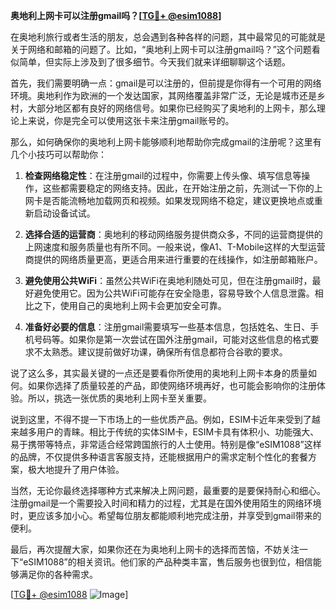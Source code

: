 **奥地利上网卡可以注册gmail吗？[[TG💪+ @esim1088](https://t.me/s/esim1088)]**

在奥地利旅行或者生活的朋友，总会遇到各种各样的问题，其中最常见的可能就是关于网络和邮箱的问题了。比如，“奥地利上网卡可以注册gmail吗？”这个问题看似简单，但实际上涉及到了很多细节。今天我们就来详细聊聊这个话题。

首先，我们需要明确一点：gmail是可以注册的，但前提是你得有一个可用的网络环境。奥地利作为欧洲的一个发达国家，其网络覆盖非常广泛，无论是城市还是乡村，大部分地区都有良好的网络信号。如果你已经购买了奥地利的上网卡，那么理论上来说，你是完全可以使用这张卡来注册gmail账号的。

那么，如何确保你的奥地利上网卡能够顺利地帮助你完成gmail的注册呢？这里有几个小技巧可以帮助你：

1. **检查网络稳定性**：在注册gmail的过程中，你需要上传头像、填写信息等操作，这些都需要稳定的网络支持。因此，在开始注册之前，先测试一下你的上网卡是否能流畅地加载网页和视频。如果发现网络不稳定，建议更换地点或重新启动设备试试。

2. **选择合适的运营商**：奥地利的移动网络服务提供商众多，不同的运营商提供的上网速度和服务质量也有所不同。一般来说，像A1、T-Mobile这样的大型运营商提供的网络质量更高，更适合用来进行重要的在线操作，如注册邮箱账户。

3. **避免使用公共WiFi**：虽然公共WiFi在奥地利随处可见，但在注册gmail时，最好避免使用它。因为公共WiFi可能存在安全隐患，容易导致个人信息泄露。相比之下，使用自己的奥地利上网卡会更加安全可靠。

4. **准备好必要的信息**：注册gmail需要填写一些基本信息，包括姓名、生日、手机号码等。如果你是第一次尝试在国外注册gmail，可能对这些信息的格式要求不太熟悉。建议提前做好功课，确保所有信息都符合谷歌的要求。

说了这么多，其实最关键的一点还是要看你所使用的奥地利上网卡本身的质量如何。如果你选择了质量较差的产品，即使网络环境再好，也可能会影响你的注册体验。所以，挑选一张优质的奥地利上网卡至关重要。

说到这里，不得不提一下市场上的一些优质产品。例如，ESIM卡近年来受到了越来越多用户的青睐。相比于传统的实体SIM卡，ESIM卡具有体积小、功能强大、易于携带等特点，非常适合经常跨国旅行的人士使用。特别是像“eSIM1088”这样的品牌，不仅提供多种语言客服支持，还能根据用户的需求定制个性化的套餐方案，极大地提升了用户体验。

当然，无论你最终选择哪种方式来解决上网问题，最重要的是要保持耐心和细心。注册gmail是一个需要投入时间和精力的过程，尤其是在国外使用陌生的网络环境时，更应该多加小心。希望每位朋友都能顺利地完成注册，并享受到gmail带来的便利。

最后，再次提醒大家，如果你还在为奥地利上网卡的选择而苦恼，不妨关注一下“eSIM1088”的相关资讯。他们家的产品种类丰富，售后服务也很到位，相信能够满足你的各种需求。

[[TG💪+ @esim1088](https://t.me/s/esim1088) ![Image](https://i.postimg.cc/4NQfJmqS/Snipaste-2025-05-13-00-14-12.png)]